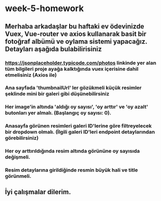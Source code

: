 # week-5-homework

## Merhaba arkadaşlar bu haftaki ev ödevinizde Vuex, Vue-router ve axios kullanarak basit bir fotoğraf albümü ve oylama sistemi yapacağız. Detayları aşağıda bulabilirisiniz

### https://jsonplaceholder.typicode.com/photos linkinde yer alan tüm bilgileri proje ayağa kalktığında vuex içerisine dahil etmelisiniz (Axios ile)
### Ana sayfada 'thumbnailUrl' ler gözükmeli küçük resimler şeklinde mini bir galeri gibi düşünebilirsiniz
###  Her image'in altında 'aldığı oy sayısı', 'oy arttır' ve 'oy azalt' butonları yer almalı. (Başlangıç oy sayısı: 0).
### Anasayfa görünen resimleri galeri ID'lerine göre filtreyelecek bir dropdown olmalı. (İlgili galeri ID'leri endpoint detaylarından görebilirsiniz)
### Her oy arttırıldığında resim altında görününe oy sayısıda değişmeli.
### Resim detaylarına girildiğinde resmin büyük hali ve title görünmeli.

## İyi çalışmalar dilerim.
